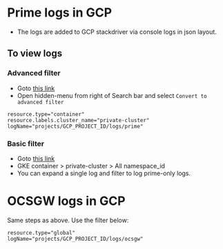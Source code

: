 # Prime logs in GCP

 * The logs are added to GCP stackdriver via console logs in json layout.
 
## To view logs

### Advanced filter
 * Goto [this link](https://console.cloud.google.com/logs/viewer?project=GCP_PROJECT_ID)
 * Open hidden-menu from right of Search bar and select `Convert to advanced filter`

```properties
resource.type="container"
resource.labels.cluster_name="private-cluster"
logName="projects/GCP_PROJECT_ID/logs/prime"
```

### Basic filter

 * Goto [this link](https://console.cloud.google.com/logs/viewer?project=GCP_PROJECT_ID)
 * GKE container > private-cluster > All namespace_id
 * You can expand a single log and filter to log prime-only logs.

# OCSGW logs in GCP

Same steps as above. Use the filter below:

```properties
resource.type="global"
logName="projects/GCP_PROJECT_ID/logs/ocsgw"
```